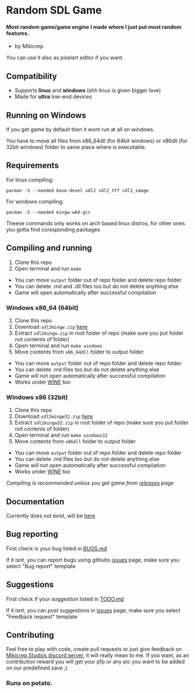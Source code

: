 # Random SDL Game
#### Most random game/game engine I made where I just put most random features.
- by Mikicrep

You can use it also as pixelart editor if you want.

## Compatibility
- Supports **linux** and **windows** (shh linux is given bigger love)
- Made for **ultra** low-end devices

## Running on Windows
If you get game by default then it wont run at all on windows.

You have to move all files from x86_64dll (for 64bit windows) or x86dll (for 32bit windows) folder to same place where is executable.

## Requirements
For linux compiling:

```pacman -S --needed base-devel sdl2 sdl2_ttf sdl2_image```

For windows compiling:

```pacman -S --needed mingw-w64-gcc```

Theese commands only works on arch based linux distros, for other ones you gotta find coresponding packages

## Compiling and running
1. Clone this repo
2. Open terminal and run `make`
- You can move `output` folder out of repo folder and delete repo folder
- You can delete .md and .dll files too but do not delete anything else
- Game will open automatically after successful compilation
### Windows x86_64 (64bit)
1. Clone this repo
2. Download `sdl2mingw.zip` [here](https://drive.google.com/drive/folders/1uVe7oKMzCTTUeMJuHL7vqK0O2FK_pIPs?usp=drive_link)
3. Extract `sdl2mingw.zip` in root folder of repo (make sure you put folder not contents of folder)
4. Open terminal and run `make windows`
5. Move contents from `x86_64dll` folder to output folder
- You can move `output` folder out of repo folder and delete repo folder
- You can delete .md files too but do not delete anything else
- Game will not open automatically after successful compilation
- Works under [WINE](https://www.winehq.org/) too
### Windows x86 (32bit)
1. Clone this repo
2. Download `sdl2mingw32.zip` [here](https://drive.google.com/drive/folders/1uVe7oKMzCTTUeMJuHL7vqK0O2FK_pIPs?usp=drive_link)
3. Extract `sdl2mingw32.zip` in root folder of repo (make sure you put folder not contents of folder)
4. Open terminal and run `make windows32`
5. Move contents from `x86dll` folder to output folder
- You can move `output` folder out of repo folder and delete repo folder
- You can delete .md files too but do not delete anything else
- Game will not open automatically after successful compilation
- Works under [WINE](https://www.winehq.org/) too

*Compiling is recommended unless you get game from [releases](https://github.com/Mikicrepstudios/Random-SDL-Game/releases) page*

## Documentation
Currently does not exist, will be [here](https://github.com/Mikicrepstudios/Random-SDL-Game/tree/docs)

## Bug reporting
First check is your bug listed in [BUGS.md](https://github.com/Mikicrepstudios/Random-SDL-Game/blob/master/output/BUGS.md)

If it isnt, you can report bugs using githubs [issues](https://github.com/Mikicrepstudios/Random-SDL-Game/issues) page, make sure you select "Bug report" template

## Suggestions
First check if your suggestion listed in [TODO.md](https://github.com/Mikicrepstudios/Random-SDL-Game/blob/master/TODO.md)

If it isnt, you can post suggestions in [issues](https://github.com/Mikicrepstudios/Random-SDL-Game/issues) page, make sure you select "Feedback request" template

## Contributing
Feel free to play with code, create pull requests or just give feedback on [Mikicrep Studios discord server](https://discord.gg/DdaGyeWp9U), it will really mean to me. If you want, as an contribution reward you will get your pfp or any pic you want to be added on our predefined save ;)

### Runs on potato.


